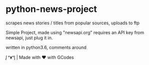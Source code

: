# python-news-project
scrapes news stories / titles from popular sources, uploads to ftp


Simple Project, made using "newsapi.org"
requires an API key from newsapi, just plug it in.

written in python3.6, comments around































ᶘ ᵒᴥᵒᶅ | Made with ❤️ with GCodes
